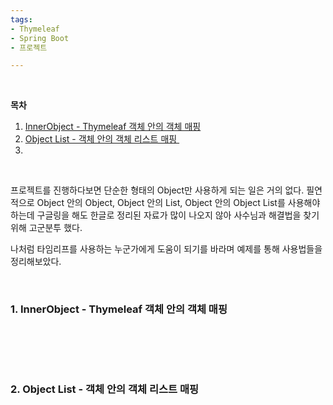 ```yaml
---
tags:
- Thymeleaf
- Spring Boot
- 프로젝트

---
```


<br/>

**목차**

1. <a href="#title1">InnerObject - Thymeleaf 객체 안의 객체 매핑</a>
2. <a href="#title2">Object List - 객체 안의 객체 리스트 매핑 </a>
3. <a href="#title3"></a>

<br/>

프로젝트를 진행하다보면 단순한 형태의 Object만 사용하게 되는 일은 거의 없다. 필연적으로 Object 안의 Object, Object 안의 List, Object 안의 Object List를 사용해야 하는데 구글링을 해도 한글로 정리된 자료가 많이 나오지 않아 사수님과 해결법을 찾기 위해 고군분투 했다.

나처럼 타임리프를 사용하는 누군가에게 도움이 되기를 바라며 예제를 통해 사용법들을 정리해보았다.

<br/>

<h3 id="title1">1. InnerObject - Thymeleaf 객체 안의 객체 매핑</h3>

<br/><br/>

<br/>

<h3 id="title2">2. Object List - 객체 안의 객체 리스트 매핑</h3>

<br/><br/><br/>